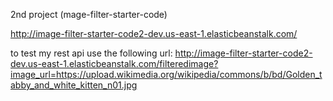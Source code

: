 2nd project (mage-filter-starter-code)

http://image-filter-starter-code2-dev.us-east-1.elasticbeanstalk.com/

to test my rest api use the following url:
http://image-filter-starter-code2-dev.us-east-1.elasticbeanstalk.com/filteredimage?image_url=https://upload.wikimedia.org/wikipedia/commons/b/bd/Golden_tabby_and_white_kitten_n01.jpg
